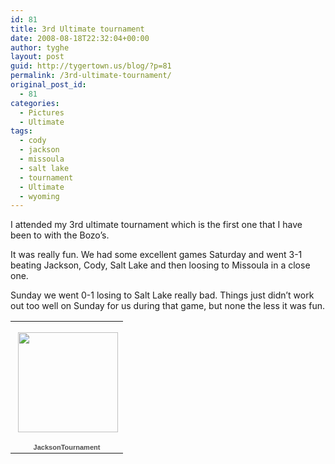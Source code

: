 ```yaml
---
id: 81
title: 3rd Ultimate tournament
date: 2008-08-18T22:32:04+00:00
author: tyghe
layout: post
guid: http://tygertown.us/blog/?p=81
permalink: /3rd-ultimate-tournament/
original_post_id:
  - 81
categories:
  - Pictures
  - Ultimate
tags:
  - cody
  - jackson
  - missoula
  - salt lake
  - tournament
  - Ultimate
  - wyoming
---
```

I attended my 3rd ultimate tournament which is the first one that I have been to with the Bozo&#8217;s.

It was really fun. We had some excellent games Saturday and went 3-1 beating Jackson, Cody, Salt Lake and then loosing to Missoula in a close one.

Sunday we went 0-1 losing to Salt Lake really bad. Things just didn&#8217;t work out too well on Sunday for us during that game, but none the less it was fun.

<table style="width:194px;">
  <tr>
    <td align="center" style="height:194px;background:url('http://picasaweb.google.com/f/img/transparent_album_background.gif') no-repeat left;">
      <a href="http://picasaweb.google.com/vallardt/JacksonTournament"><img src="http://lh6.ggpht.com/vallardt/SKpLJqy6pYE/AAAAAAAAAx8/k6EC-KJfTxc/s160-c/JacksonTournament.jpg" width="160" height="160" style="margin:1px 0 0 4px;" /></a>
    </td>
  </tr>
  
  <tr>
    <td style="text-align:center;font-family:arial, sans-serif;font-size:11px;">
      <a href="http://picasaweb.google.com/vallardt/JacksonTournament" style="color:#4D4D4D;font-weight:bold;text-decoration:none;">JacksonTournament</a>
    </td>
  </tr>
</table>
